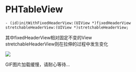 PHTableView
===========

<pre><code>- (id)initWithFixedHeaderView:(UIView *)fixedHeaderView stretchableHeaderView:(UIView *)stretchableHeaderView;</code></pre>      
其中fixedHeaderView相对固定不变的View   
stretchableHeaderView则在拉伸的过程中发生变化      

![](http://ww4.sinaimg.cn/large/65cc0af7gw1dy4i0rvp6jg.gif)

GIF图片加载缓慢，请耐心等待...